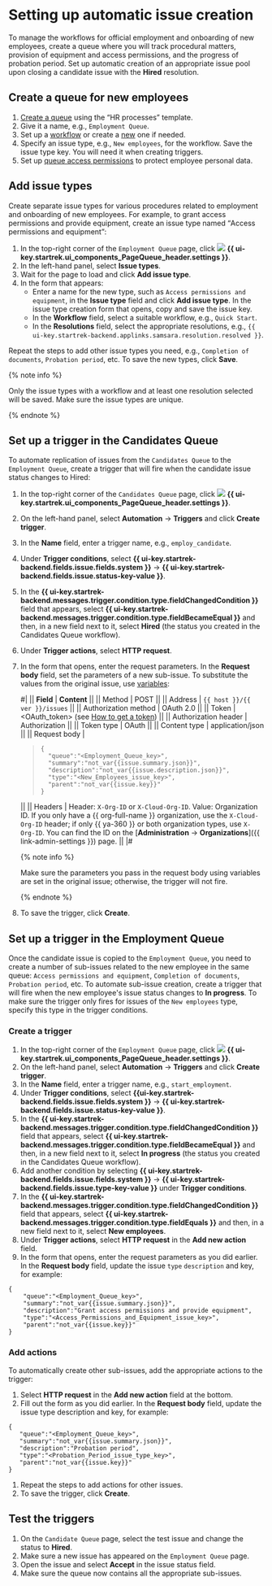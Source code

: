 # Setting up automatic issue creation

To manage the workflows for official employment and onboarding of new employees, create a queue where you will track procedural matters, provision of equipment and access permissions, and the progress of probation period. Set up automatic creation of an appropriate issue pool upon closing a candidate issue with the **Hired** resolution.

## Create a queue for new employees

1. [Create a queue](manager/create-queue.md) using the <q>HR processes</q> template.
1. Give it a name, e.g., `Employment Queue`.
1. Set up a [workflow](manager/workflows.md#section_hr) or create a [new](manager/add-workflow.md) one if needed.
1. Specify an issue type, e.g., `New employees`, for the workflow. Save the issue type key. You will need it when creating triggers.
1. Set up [queue access permissions](manager/queue-access.md) to protect employee personal data.

## Add issue types

Create separate issue types for various procedures related to employment and onboarding of new employees. For example, to grant access permissions and provide equipment, create an issue type named <q>Access permissions and equipment</q>:

1. In the top-right corner of the `Employment Queue` page, click ![](../_assets/tracker/svg/queue-settings.svg) **{{ ui-key.startrek.ui_components_PageQueue_header.settings }}**.
1. In the left-hand panel, select **Issue types**.
1. Wait for the page to load and click **Add issue type**.
1. In the form that appears:
   * Enter a name for the new type, such as `Access permissions and equipment`, in the **Issue type** field and click **Add issue type**. In the issue type creation form that opens, copy and save the issue key.
   * In the **Workflow** field, select a suitable workflow, e.g., `Quick Start`.
   * In the **Resolutions** field, select the appropriate resolutions, e.g., `{{ ui-key.startrek-backend.applinks.samsara.resolution.resolved }}`.

Repeat the steps to add other issue types you need, e.g., `Completion of documents`, `Probation period`, etc.
To save the new types, click **Save**.

{% note info %}

Only the issue types with a workflow and at least one resolution selected will be saved.
Make sure the issue types are unique.

{% endnote %}


## Set up a trigger in the Candidates Queue

To automate replication of issues from the `Candidates Queue` to the `Employment Queue`, create a trigger that will fire when the candidate issue status changes to Hired:

1. In the top-right corner of the `Candidates Queue` page, click ![](../_assets/tracker/svg/queue-settings.svg) **{{ ui-key.startrek.ui_components_PageQueue_header.settings }}**.
1. On the left-hand panel, select **Automation** → **Triggers** and click **Create trigger**.
1. In the **Name** field, enter a trigger name, e.g., `employ_candidate`.
1. Under **Trigger conditions**, select **{{ ui-key.startrek-backend.fields.issue.fields.system }}** → **{{ ui-key.startrek-backend.fields.issue.status-key-value }}**.
1. In the **{{ ui-key.startrek-backend.messages.trigger.condition.type.fieldChangedCondition }}** field that appears, select **{{ ui-key.startrek-backend.messages.trigger.condition.type.fieldBecameEqual }}** and then, in a new field next to it, select **Hired** (the status you created in the Candidates Queue workflow).
1. Under **Trigger actions**, select **HTTP request**.
1. In the form that opens, enter the request parameters. In the **Request body** field, set the parameters of a new sub-issue.
    To substitute the values from the original issue, use [variables](user/vars.md):

   #|
   || **Field** | **Content** ||
   || Method | POST ||
   || Address | `{{ host }}/{{ ver }}/issues` ||
   || Authorization method | OAuth 2.0 ||
   || Token | <OAuth_token> (see [How to get a token](concepts/access.md#section_about_OAuth)) ||
   || Authorization header | Authorization ||
   || Token type | OAuth ||
   || Content type | application/json ||
   || Request body |
   >```
   >{
   >   "queue":"<Employment_Queue_key>",
   >   "summary":"not_var{{issue.summary.json}}",
   >   "description":"not_var{{issue.description.json}}",
   >   "type":"<New_Employees_issue_key>",
   >   "parent":"not_var{{issue.key}}"
   >}
   >```
   ||
   || Headers | Header: `X-Org-ID` or `X-Cloud-Org-ID`.
   Value: Organization ID. If you only have a {{ org-full-name }} organization, use the `X-Cloud-Org-ID` header; if only {{ ya-360 }} or both organization types, use `X-Org-ID`. You can find the ID on the [**Administration** → **Organizations**]({{ link-admin-settings }}) page. ||
   |#

   {% note info %}

   Make sure the parameters you pass in the request body using variables are set in the original issue; otherwise, the trigger will not fire.

   {% endnote %}

1. To save the trigger, click **Create**.


## Set up a trigger in the Employment Queue

Once the candidate issue is copied to the `Employment Queue`, you need to create a number of sub-issues related to the new employee in the same queue: `Access permissions and equipment`, `Completion of documents`, `Probation period`, etc. To automate sub-issue creation, create a trigger that will fire when the new employee's issue status changes to **In progress**. To make sure the trigger only fires for issues of the `New employees` type, specify this type in the trigger conditions.

### Create a trigger

1. In the top-right corner of the `Employment Queue` page, click ![](../_assets/tracker/svg/queue-settings.svg) **{{ ui-key.startrek.ui_components_PageQueue_header.settings }}**.
1. On the left-hand panel, select **Automation** → **Triggers** and click **Create trigger**.
1. In the **Name** field, enter a trigger name, e.g., `start_employment`.
1. Under **Trigger conditions**, select **{{ui-key.startrek-backend.fields.issue.fields.system }}** → **{{ ui-key.startrek-backend.fields.issue.status-key-value }}**.
1. In the **{{ ui-key.startrek-backend.messages.trigger.condition.type.fieldChangedCondition }}** field that appears, select **{{ ui-key.startrek-backend.messages.trigger.condition.type.fieldBecameEqual }}** and then, in a new field next to it, select **In progress** (the status you created in the Candidates Queue workflow).
1. Add another condition by selecting **{{ ui-key.startrek-backend.fields.issue.fields.system }}** → **{{ ui-key.startrek-backend.fields.issue.type-key-value }}** under **Trigger conditions**.
1. In the **{{ ui-key.startrek-backend.messages.trigger.condition.type.fieldChangedCondition }}** field that appears, select **{{ ui-key.startrek-backend.messages.trigger.condition.type.fieldEquals }}** and then, in a new field next to it, select **New employees**.
1. Under **Trigger actions**, select **HTTP request** in the **Add new action** field.
1. In the form that opens, enter the request parameters as you did earlier. In the **Request body** field, update the issue `type` `description` and key, for example:

```
{
    "queue":"<Employment_Queue_key>",
    "summary":"not_var{{issue.summary.json}}",
    "description":"Grant access permissions and provide equipment",
    "type":"<Access_Permissions_and_Equipment_issue_key>",
    "parent":"not_var{{issue.key}}"
}
```

### Add actions

To automatically create other sub-issues, add the appropriate actions to the trigger:

1. Select **HTTP request** in the **Add new action** field at the bottom.
1. Fill out the form as you did earlier. In the **Request body** field, update the issue type description and key, for example:

```
{
   "queue":"<Employment_Queue_key>",
   "summary":"not_var{{issue.summary.json}}",
   "description":"Probation period",
   "type":"<Probation_Period_issue_type_key>",
   "parent":"not_var{{issue.key}}"
}
```
1. Repeat the steps to add actions for other issues.
1. To save the trigger, click **Create**.

## Test the triggers

1. On the `Candidate Queue` page, select the test issue and change the status to **Hired**.
1. Make sure a new issue has appeared on the `Employment Queue` page.
1. Open the issue and select **Accept** in the issue status field.
1. Make sure the queue now contains all the appropriate sub-issues.
